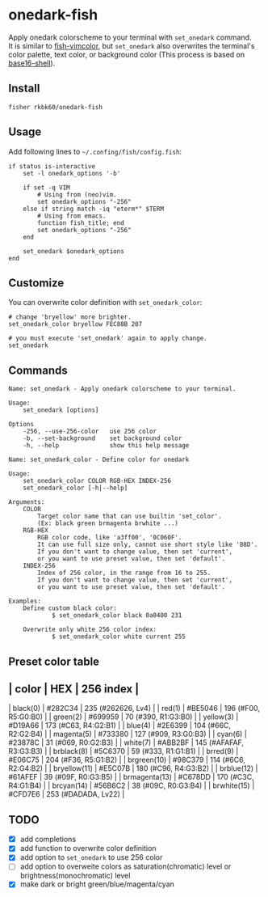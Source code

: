 # onedark-fish
Apply onedark colorscheme to your terminal with `set_onedark` command.  
It is similar to [fish-vimcolor](https://github.com/ryotako/fish-vimcolor), but `set_onedark` also overwrites the terminal's color palette, text color, or background color (This process is based on [base16-shell](https://github.com/chriskempson/base16-shell)).

## Install
```
fisher rkbk60/onedark-fish
```

## Usage
Add following lines to `~/.confing/fish/config.fish`:
```
if status is-interactive
    set -l onedark_options '-b'

    if set -q VIM
        # Using from (neo)vim.
        set onedark_options "-256"
    else if string match -iq "eterm*" $TERM
        # Using from emacs.
        function fish_title; end
        set onedark_options "-256"
    end

    set_onedark $onedark_options
end
```

## Customize
You can overwrite color definition with `set_onedark_color`:
```
# change 'bryellow' more brighter.
set_onedark_color bryellow FEC88B 207

# you must execute 'set_onedark' again to apply change.
set_onedark
```

## Commands
```
Name: set_onedark - Apply onedark colorscheme to your terminal.

Usage:
    set_onedark [options]

Options
    -256, --use-256-color   use 256 color
    -b, --set-background    set background color
    -h, --help              show this help message
```

```
Name: set_onedark_color - Define color for onedark

Usage:
    set_onedark_color COLOR RGB-HEX INDEX-256
    set_onedark_color [-h|--help]

Arguments:
    COLOR
        Target color name that can use builtin 'set_color'.
        (Ex: black green brmagenta brwhite ...)
    RGB-HEX
        RGB color code, like 'a3ff00', '0C060F'.
        It can use full size only, cannot use short style like '88D'.
        If you don't want to change value, then set 'current',
        or you want to use preset value, then set 'default'.
    INDEX-256
        Index of 256 color, in the range from 16 to 255.
        If you don't want to change value, then set 'current',
        or you want to use preset value, then set 'default'.

Examples:
    Define custom black color:
            $ set_onedark_color black 0a0400 231

    Overwrite only white 256 color index:
            $ set_onedark_color white current 255
```

## Preset color table
| color | HEX | 256 index |
---------------------------
| black(0)      | #282C34 | 235 (#262626, Lv4) |
| red(1)        | #BE5046 | 196 (#F00, R5:G0:B0) |
| green(2)      | #699959 | 70 (#390, R1:G3:B0) |
| yellow(3)     | #D19A66 | 173 (#C63, R4:G2:B1) |
| blue(4)       | #2E6399 | 104 (#66C, R2:G2:B4) |
| magenta(5)    | #733380 | 127 (#909, R3:G0:B3) |
| cyan(6)       | #23878C | 31 (#069, R0:G2:B3) |
| white(7)      | #ABB2BF | 145 (#AFAFAF, R3:G3:B3) |
| brblack(8)    | #5C6370 | 59 (#333, R1:G1:B1) |
| brred(9)      | #E06C75 | 204 (#F36, R5:G1:B2) |
| brgreen(10)   | #98C379 | 114 (#6C6, R2:G4:B2) |
| bryellow(11)  | #E5C07B | 180 (#C96, R4:G3:B2) |
| brblue(12)    | #61AFEF | 39 (#09F, R0:G3:B5) |
| brmagenta(13) | #C678DD | 170 (#C3C, R4:G1:B4) |
| brcyan(14)    | #56B6C2 | 38 (#09C, R0:G3:B4) |
| brwhite(15)   | #CFD7E6 | 253 (#DADADA, Lv22) |

## TODO
- [x] add completions
- [x] add function to overwrite color definition
- [x] add option to `set_onedark` to use 256 color
- [ ] add option to overweite colors as saturation(chromatic) level or brightness(monochromatic) level
- [x] make dark or bright green/blue/magenta/cyan
